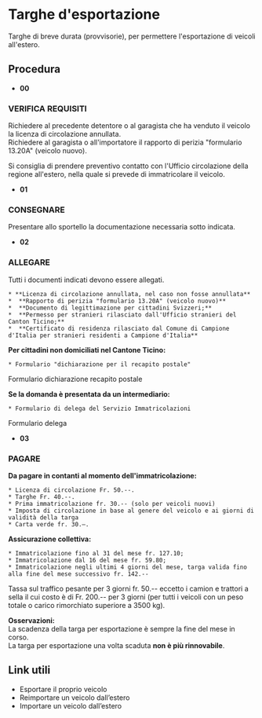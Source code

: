 # Targhe d'esportazione

Targhe di breve durata (provvisorie), per permettere l'esportazione di veicoli
all'estero.

## Procedura

  * **00**

###  VERIFICA REQUISITI

Richiedere al precedente detentore o al garagista che ha venduto il veicolo la
licenza di circolazione annullata.  
Richiedere al garagista o all'importatore il rapporto di perizia "formulario
13.20A" (veicolo nuovo).  
  
Si consiglia di prendere preventivo contatto con l'Ufficio circolazione della
regione all'estero, nella quale si prevede di immatricolare il veicolo.

  * **01**

###  CONSEGNARE

Presentare allo sportello la documentazione necessaria sotto indicata.

  * **02**

###  ALLEGARE

Tutti i documenti indicati devono essere allegati.  

    * **Licenza di circolazione annullata, nel caso non fosse annullata**
    *  **Rapporto di perizia "formulario 13.20A" (veicolo nuovo)**
    *  **Documento di legittimazione per cittadini Svizzeri;**
    *  **Permesso per stranieri rilasciato dall'Ufficio stranieri del Canton Ticino;**
    *  **Certificato di residenza rilasciato dal Comune di Campione d'Italia per stranieri residenti a Campione d'Italia**
  
 **Per cittadini non domiciliati nel Cantone Ticino:**

    * Formulario "dichiarazione per il recapito postale" 
Formulario dichiarazione recapito postale  
  
 **Se la domanda è presentata da un intermediario:**

    * Formulario di delega del Servizio Immatricolazioni 
Formulario delega

  *  **03**

###  PAGARE

 **Da pagare in contanti al momento dell'immatricolazione:**

    * Licenza di circolazione Fr. 50.--.
    * Targhe Fr. 40.--.
    * Prima immatricolazione fr. 30.-- (solo per veicoli nuovi)
    * Imposta di circolazione in base al genere del veicolo e ai giorni di validità della targa
    * Carta verde fr. 30.—.
 **Assicurazione collettiva:**

    * Immatricolazione fino al 31 del mese fr. 127.10;
    * Immatricolazione dal 16 del mese fr. 59.80;
    * Immatricolazione negli ultimi 4 giorni del mese, targa valida fino alla fine del mese successivo fr. 142.--
Tassa sul traffico pesante per 3 giorni fr. 50.-- eccetto i camion e trattori
a sella il cui costo è di Fr. 200.-- per 3 giorni (per tutti i veicoli con un
peso totale o carico rimorchiato superiore a 3500 kg).  
  
**Osservazioni:**  
La scadenza della targa per esportazione è sempre la fine del mese in corso.  
La targa per esportazione una volta scaduta **non è più rinnovabile**.

## Link utili

  * Esportare il proprio veicolo 
  * Reimportare un veicolo dall’estero 
  * Importare un veicolo dall’estero 

